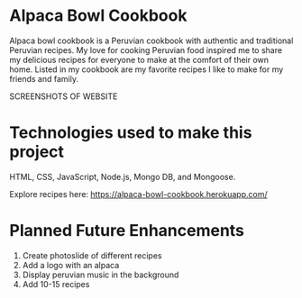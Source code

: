 # Alpaca Bowl Cookbook

Alpaca bowl cookbook is a Peruvian cookbook with authentic and traditional Peruvian recipes. My love for cooking Peruvian food inspired me to share my delicious recipes for everyone to make at the comfort of their own home. Listed in my cookbook are my favorite recipes I like to make for my friends and family.

SCREENSHOTS OF WEBSITE

# Technologies used to make this project

HTML, CSS, JavaScript, Node.js, Mongo DB, and Mongoose.


Explore recipes here: https://alpaca-bowl-cookbook.herokuapp.com/

# Planned Future Enhancements

1) Create photoslide of different recipes
2) Add a logo with an alpaca
3) Display peruvian music in the background
4) Add 10-15 recipes
